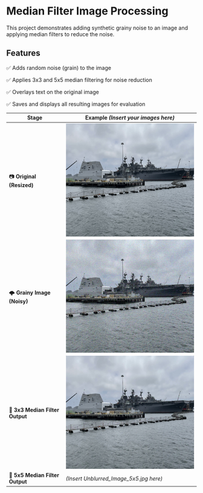 # Median Filter Image Processing
This project demonstrates adding synthetic grainy noise to an image and applying median filters to reduce the noise.

## Features

✅ Adds random noise (grain) to the image

✅ Applies 3x3 and 5x5 median filtering for noise reduction

✅ Overlays text on the original image

✅ Saves and displays all resulting images for evaluation



| Stage                           | Example *(Insert your images here)*       |
| ------------------------------- | ----------------------------------------- |
| 📷 **Original (Resized)**       | *<img src="https://github.com/Hghn02/Grainy-Image-Debrlurring/blob/main/IMG_2279.jpg" alt="Screenshot Placeholder" width="450" height="300">*                 |
| 🌩️ **Grainy Image (Noisy)**    | *<img src="https://github.com/Hghn02/Grainy-Image-Debrlurring/blob/main/Grainy_Image.jpg" alt="Screenshot Placeholder" width="450" height="300">*         |
| 🔲 **3x3 Median Filter Output** | *<img src="https://github.com/Hghn02/Grainy-Image-Debrlurring/blob/main/Unblurred_Image_3x3.jpg" alt="Screenshot Placeholder" width="450" height="300">* |
| 🔳 **5x5 Median Filter Output** | *(Insert Unblurred\_Image\_5x5.jpg here)* |

